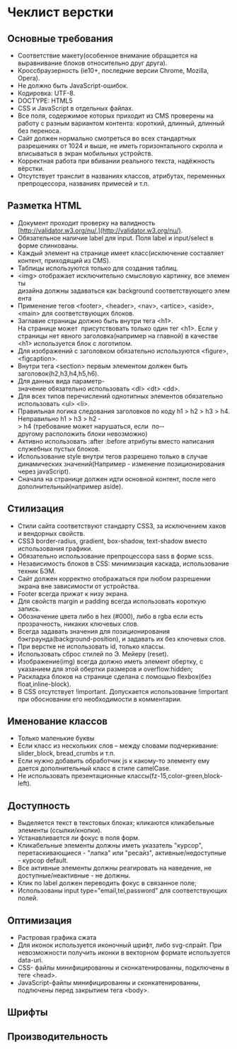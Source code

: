# Чеклист верстки
## Основные требования
* Соответствие макету(особенное внимание обращается на выравнивание блоков относительно друг друга).
* Кроссбраузерность (ie10+, последние версии Chrome, Mozilla, Opera).
* Не должно быть JavaScript-ошибок.
* Кодировка: UTF-8.
* DOCTYPE: HTML5
* CSS и JavaScript в отдельных файлах.
* Все поля, содержимое которых приходит из CMS проверены на работу с разным вариантом контента: короткий, длинный, длинный без переноса.
* Сайт должен нормально смотреться во всех стандартных разрешениях от 1024 и выше, не иметь горизонтального скролла и вписываться в экран мобильных устройств.
* Корректная работа при вбивании реального текста, надёжность вёрстки.
* Отсутствует транслит в названиях классов, атрибутах, переменных препроцессора, названиях примесей и т.п.

## Разметка HTML
* Документ проходит проверку на валидность [http://validator.w3.org/nu/.](http://validator.w3.org/nu/).
* Обязательное наличие label для input. Поля label и input/select в форме слинкованы.
* Каждый элемент на странице имеет класс(исключение составляет контент, приходящий из CMS).
* Таблицы используются только для создания таблиц.
* \<img> отображает исключительно смысловую картинку, все элементы дизайна должны задаваться как background соответствующего элемента
* Применение тегов \<footer>, \<header>, \<nav>, \<artice>, \<aside>, \<main> для соответствующих блоков.
* Заглавие страницы должно быть внутри тега \<h1>. ​На странице может  присутствовать только один тег \<h1>. Если у страницы нет явного заголовка(например на главной) в качестве \<h1> используется блок с логотипом.
* Для изображений с заголовком обязательно используются \<figure>,\<figcaption>.
* Внутри тега \<section> первым элементом должен быть заголовок(h2,h3,h4,h5,h6).
* Для данных вида параметр-значение обязательно использовать \<dl> \<dt> \<dd>.
* Для всех типов перечислений однотипных элементов обязательно  использовать \<ul> \<li>.
* Правильная логика следования заголовков по коду h1 ­> h2 ­> h3 ­> h4. Неправильно h1 ­> h3 ­> h2 ­> h4 (требование может нарушаться, если  по-­другому расположить блоки невозможно)
* Активно использовать :after :before атрибуты вместо написания служебных пустых блоков.
* Использование style внутри тегов разрешено только в случае динамических значений(Например - изменение позиционирования через javaScript).
* Сначала на странице должен идти основной контент, после него дополнительный(например aside).

## Стилизация
* Стили сайта соответствуют стандарту CSS3, за исключением хаков и вендорных свойств.
* CSS3 border-radius, gradient, box-shadow, text-shadow вместо использования графики.
* Обязательно использование препроцессора sass в форме scss.
* Независимость блоков в CSS: минимизация каскада, использование техник БЭМ.
* Сайт должен корректно отображаться при любом разрешении экрана вне зависимости от устройства.
* Footer всегда прижат к низу экрана.
* Для свойств margin и padding всегда использовать короткую запись.
* Обозначение цвета либо в hex (#000), либо в rgba если есть прозрачность, никаких ключевых слов.
* Всегда задавать значения для позиционирования бэкграунда(background-position), и задавать их без ключевых слов.
* При верстке не использовать id, только классы.
* Использовать сброс стилей по Э. Мейеру (reset).
* Изображение(img) всегда должно иметь элемент обертку, с указанием для этой обертки размеров и overflow:hidden;
* Раскладка блоков на странице сделана с помощью flexbox(без float,inline-block).
* В CSS отсутствует !important. Допускается использование !important при обосновании его необходимости в комментарии.

## Именование классов
* Только маленькие буквы
* Если класс из нескольких слов – между словами подчеркивание: slider_block, bread_crumbs и т.п.
* Если нужно добавить обработчик js к какому-то элементу ему дается дополнительный класс в стиле camelCase.
* Не использовать презентационные классы(fz-15,color-green,block-left).

## Доступность
* Выделяется текст в текстовых блоках; кликаются кликабельные элементы (ссылки/кнопки).
* Устанавливается ли фокус в поля форм.
* Кликабельные элементы должны иметь указатель "курсор", перетаскивающиеся - "лапка" или "ресайз", активные/недоступные - курсор default.
* Все активные элементы должны реагировать на наведение, не доступные/неактивные - не должны.
* Клик по label должен переводить фокус в связанное поле;
* Использованы input type="email,tel,password" для соответствующих полей.

## Оптимизация
* Растровая графика сжата 
* Для иконок используется иконочный шрифт, либо svg-спрайт. При невозможности получить иконки в векторном формате используетcя data-uri.
* CSS- файлы минифицированны и сконкатенированны, подключены в теге \<head>.
* JavaScript-файлы минифицированны и сконкатенированны, подлючены перед закрытием тега \<body>.

## Шрифты

## Производительность 








  

